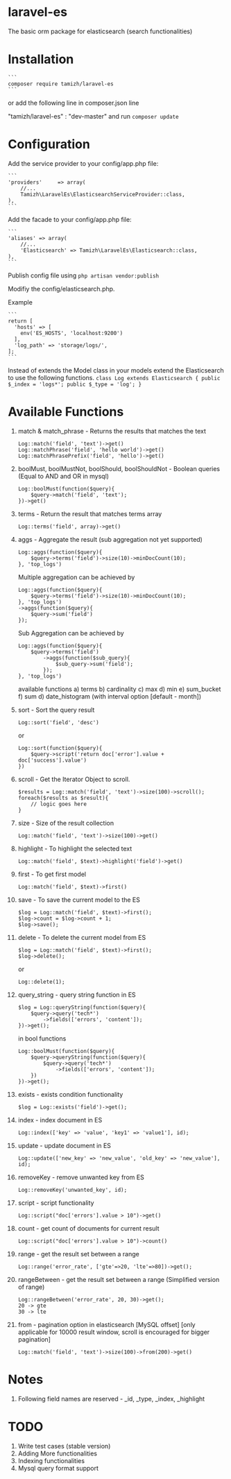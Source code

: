 # laravel-es
The basic orm package for elasticsearch (search functionalities)

# Installation 

    ```
    composer require tamizh/laravel-es
    ```

or add the following line in composer.json line 

"tamizh/laravel-es" : "dev-master" and run ``` composer update ```

# Configuration

Add the service provider to your config/app.php file:

    ``` 
    'providers'     => array(
        //...
        Tamizh\LaravelEs\ElasticsearchServiceProvider::class,
    ), 
    ```

Add the facade to your config/app.php file:

    ``` 
    'aliases' => array(
        //...
        'Elasticsearch' => Tamizh\LaravelEs\Elasticsearch::class,
    ), 
    ```

Publish config file using ``` php artisan vendor:publish ```

Modifiy the config/elasticsearch.php.

Example

    ```
    return [
      'hosts' => [
        env('ES_HOSTS', 'localhost:9200')
      ],
      'log_path' => 'storage/logs/',
    ];
    ```

Instead of extends the Model class in your models extend the Elasticsearch to use the following functions.
    ```
    class Log extends Elasticsearch
    {
      public $_index = 'logs*';
      public $_type = 'log';
    }
    ```

# Available Functions

1. match & match_phrase - Returns the results that matches the text
    ```
    Log::match('field', 'text')->get()
    Log::matchPhrase('field', 'hello world')->get()
    Log::matchPhrasePrefix('field', 'hello')->get()
    ```
2. boolMust, boolMustNot, boolShould, boolShouldNot - Boolean queries (Equal to AND and OR in mysql)
    ```
    Log::boolMust(function($query){
        $query->match('field', 'text');
    })->get()
    ```
3. terms - Return the result that matches terms array
    ```
    Log::terms('field', array)->get()
    ```
4. aggs - Aggregate the result (sub aggregation not yet supported)
    ```
    Log::aggs(function($query){
        $query->terms('field')->size(10)->minDocCount(10);
    }, 'top_logs')
    ```

    Multiple aggregation can be achieved by 
    ```
    Log::aggs(function($query){
        $query->terms('field')->size(10)->minDocCount(10);
    }, 'top_logs')
    ->aggs(function($query){
        $query->sum('field')
    });
    ```
    Sub Aggregation can be achieved by
    ```
    Log::aggs(function($query){
        $query->terms('field')
            ->aggs(function($sub_query){
                $sub_query->sum('field');
            });
    }, 'top_logs')
    ```

    available functions
    a) terms
    b) cardinality
    c) max
    d) min
    e) sum_bucket
    f) sum
    d) date_histogram (with interval option [default - month])


5. sort - Sort the query result
    ```
    Log::sort('field', 'desc')
    ```
    or
    ```
    Log::sort(function($query){
        $query->script('return doc['error'].value + doc['success'].value')
    })
    ```
 6. scroll - Get the Iterator Object to scroll.
    ```
    $results = Log::match('field', 'text')->size(100)->scroll();
    foreach($results as $result){
        // logic goes here
    }
    ```
7. size - Size of the result collection
    ```
    Log::match('field', 'text')->size(100)->get()
    ```
8. highlight - To highlight the selected text
    ```
    Log::match('field', $text)->highlight('field')->get()
    ```
9. first - To get first model
    ```
    Log::match('field', $text)->first()
    ```
10. save - To save the current model to the ES
    ```
    $log = Log::match('field', $text)->first();
    $log->count = $log->count + 1;
    $log->save();
    ```
11. delete - To delete the current model from ES
    ```
    $log = Log::match('field', $text)->first();
    $log->delete();
    ```
    or 
    ```
    Log::delete(1);
    ```
12. query_string - query string function in ES
    ```
    $log = Log::queryString(function($query){
        $query->query('tech*')
            ->fields(['errors', 'content']);
    })->get();
    ```
    in bool functions
    ```
    Log::boolMust(function($query){
        $query->queryString(function($query){
            $query->query('tech*')
                ->fields(['errors', 'content']);
        })
    })->get();
    ```

13. exists - exists condition functionality
    ```
    $log = Log::exists('field')->get();
    ```
14. index - index document in ES
    ```
    Log::index(['key' => 'value', 'key1' => 'value1'], id);
    ```
15. update - update document in ES
    ```
    Log::update(['new_key' => 'new_value', 'old_key' => 'new_value'], id);
    ```
16. removeKey - remove unwanted key from ES
    ```
    Log::removeKey('unwanted_key', id);
    ```
17. script - script functionality
    ```
    Log::script("doc['errors'].value > 10")->get()
    ```
18. count - get count of documents for current result
    ```
    Log::script("doc['errors'].value > 10")->count()
    ```

19. range - get the result set between a range
    ```
    Log::range('error_rate', ['gte'=>20, 'lte'=>80])->get();
    ```
20. rangeBetween - get the result set between a range (Simplified version of range)
    ```
    Log::rangeBetween('error_rate', 20, 30)->get();
    20 -> gte
    30 -> lte
    ```
21. from - pagination option in elasticsearch [MySQL offset]
    [only applicable for 10000 result window, scroll is encouraged for bigger pagination]
    ```
    Log::match('field', 'text')->size(100)->from(200)->get()
    ```

# Notes
1. Following field names are reserved - _id, _type, _index, _highlight

# TODO
1. Write test cases (stable version)
2. Adding More functionalities
3. Indexing functionalities
4. Mysql query format support

